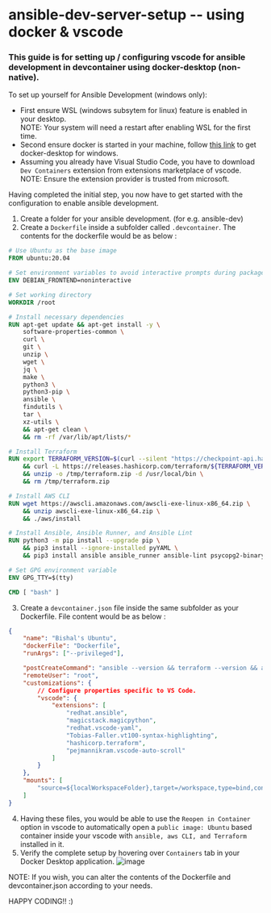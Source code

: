 # ansible-dev-server-setup -- using docker & vscode
### This guide is for setting up / configuring vscode for ansible development in devcontainer using docker-desktop (non-native).

To set up yourself for Ansible Development (windows only):
- First ensure WSL (windows subsytem for linux) feature is enabled in your desktop. <br>
NOTE: Your system will need a restart after enabling WSL for the first time.
- Second ensure docker is started in your machine, follow [this link](https://docs.docker.com/desktop/setup/install/windows-install/) to get docker-desktop for windows.
- Assuming you already have Visual Studio Code, you have to download `Dev Containers` extension from extensions marketplace of vscode. <br>
NOTE: Ensure the extension provider is trusted from microsoft.

Having completed the initial step, you now have to get started with the configuration to enable ansible development.
1. Create a folder for your ansible development. (for e.g. ansible-dev)
2. Create a `Dockerfile` inside a subfolder called `.devcontainer`. The contents for the dockerfile would be as below :
```Dockerfile
# Use Ubuntu as the base image
FROM ubuntu:20.04

# Set environment variables to avoid interactive prompts during package installation
ENV DEBIAN_FRONTEND=noninteractive

# Set working directory
WORKDIR /root

# Install necessary dependencies
RUN apt-get update && apt-get install -y \
    software-properties-common \
    curl \
    git \
    unzip \
    wget \
    jq \
    make \
    python3 \
    python3-pip \
    ansible \
    findutils \
    tar \
    xz-utils \
    && apt-get clean \
    && rm -rf /var/lib/apt/lists/*

# Install Terraform
RUN export TERRAFORM_VERSION=$(curl --silent "https://checkpoint-api.hashicorp.com/v1/check/terraform" | jq --raw-output ".current_version") \
    && curl -L https://releases.hashicorp.com/terraform/${TERRAFORM_VERSION}/terraform_${TERRAFORM_VERSION}_linux_amd64.zip -o /tmp/terraform.zip \
    && unzip -o /tmp/terraform.zip -d /usr/local/bin \
    && rm /tmp/terraform.zip

# Install AWS CLI
RUN wget https://awscli.amazonaws.com/awscli-exe-linux-x86_64.zip \
    && unzip awscli-exe-linux-x86_64.zip \
    && ./aws/install

# Install Ansible, Ansible Runner, and Ansible Lint
RUN python3 -m pip install --upgrade pip \
    && pip3 install --ignore-installed pyYAML \
    && pip3 install ansible ansible_runner ansible-lint psycopg2-binary

# Set GPG environment variable
ENV GPG_TTY=$(tty)

CMD [ "bash" ]
```
3. Create a `devcontainer.json` file inside the same subfolder as your Dockerfile. File content would be as below :
```JSON
{
    "name": "Bishal's Ubuntu",
    "dockerFile": "Dockerfile",
    "runArgs": ["--privileged"],

    "postCreateCommand": "ansible --version && terraform --version && aws --version",
    "remoteUser": "root",
    "customizations": {
		// Configure properties specific to VS Code.
		"vscode": {
			"extensions": [
				"redhat.ansible",
				"magicstack.magicpython",
				"redhat.vscode-yaml",
				"Tobias-Faller.vt100-syntax-highlighting",
                "hashicorp.terraform",
                "pejmannikram.vscode-auto-scroll"
			]
		}
	},
    "mounts": [
        "source=${localWorkspaceFolder},target=/workspace,type=bind,consistency=cached"
    ]
}
```
4. Having these files, you would be able to use the `Reopen in Container` option in vscode to automatically open a `public image: Ubuntu` based container inside your vscode with `ansible, aws CLI, and Terraform` installed in it.
5. Verify the complete setup by hovering over `Containers` tab in your Docker Desktop application.
   ![image](https://github.com/user-attachments/assets/73ed54b2-71f0-4b96-90fd-943081c2703a)

NOTE: If you wish, you can alter the contents of the Dockerfile and devcontainer.json according to your needs.

HAPPY CODING!! :)
